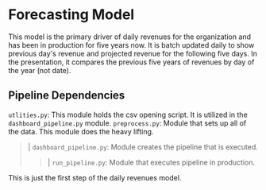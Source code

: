 # Forecasting Model

This model is the primary driver of daily revenues for the organization and has been in production for five years now. It is batch updated daily to show previous day's revenue and projected revenue for the following five days. In the presentation, it compares the previous five years of revenues by day of the year (not date). 

## Pipeline Dependencies

`utlities.py`: This module holds the csv opening script. It is utilized in the `dashboard_pipeline.py` module. 
`preprocess.py`: Module that sets up all of the data. This module does the heavy lifting. <br>
> | `dashboard_pipeline.py`: Module creates the pipeline that is executed. <br>
>> | `run_pipeline.py`: Module that executes pipeline in production.

This is just the first step of the daily revenues model.
